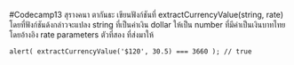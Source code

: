 #Codecamp13
สุรางคนา ตากันธะ
เขียนฟังก์ชันที่ extractCurrencyValue(string, rate) โดยที่ฟังก์ชันด้งกล่าวจะแปลง string ที่เป็นค่าเงิน dollar ให้เป็น number ที่มีค่าเป็นเงินบาทไทย โดยอ้างอิง rate parameters ตัวที่สอง ที่ส่งมาให้

    alert( extractCurrencyValue('$120', 30.5) === 3660 ); // true